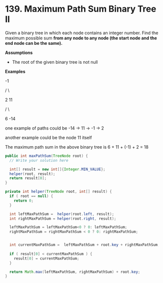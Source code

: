 # 139. Maximum Path Sum Binary Tree II

Given a binary tree in which each node contains an integer number. Find the maximum possible sum **from any node to any node (the start node and the end node can be the same).**&#x20;

**Assumptions**

* ​The root of the given binary tree is not null

**Examples**

&#x20;  \-1

&#x20; /    \\

2      11

&#x20;    /    \\

&#x20;   6    -14

one example of paths could be -14 -> 11 -> -1 -> 2

another example could be the node 11 itself

The maximum path sum in the above binary tree is 6 + 11 + (-1) + 2 = 18

```java
public int maxPathSum(TreeNode root) {
  // Write your solution here

  int[] result = new int[]{Integer.MIN_VALUE};
  helper(root, result);
  return result[0];
}

private int helper(TreeNode root, int[] result) {
  if ( root == null) {
    return 0;
  }

  int leftMaxPathSum =  helper(root.left, result);
  int rightMaxPathSum = helper(root.right, result);

  leftMaxPathSum = leftMaxPathSum<0 ? 0: leftMaxPathSum;
  rightMaxPathSum = rightMaxPathSum < 0 ? 0: rightMaxPathSum;


  int currentMaxPathSum =  leftMaxPathSum + root.key + rightMaxPathSum;
  
  if ( result[0] < currentMaxPathSum ) {
    result[0] = currentMaxPathSum;
  }

  return Math.max(leftMaxPathSum, rightMaxPathSum) + root.key;
}
```

